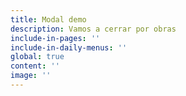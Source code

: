 ```yaml
---
title: Modal demo
description: Vamos a cerrar por obras
include-in-pages: ''
include-in-daily-menus: ''
global: true
content: ''
image: ''
---
```

